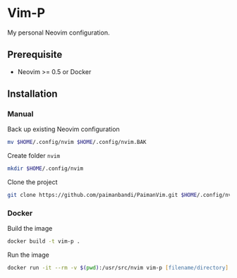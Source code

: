 # Vim-P

My personal Neovim configuration.

## Prerequisite

- Neovim >= 0.5 or Docker

## Installation

### Manual

Back up existing Neovim configuration

```zsh
mv $HOME/.config/nvim $HOME/.config/nvim.BAK
```

Create folder `nvim`

```zsh
mkdir $HOME/.config/nvim
```

Clone the project

```zsh
git clone https://github.com/paimanbandi/PaimanVim.git $HOME/.config/nvim
```

### Docker

Build the image

```zsh
docker build -t vim-p .
```

Run the image

```zsh
docker run -it --rm -v $(pwd):/usr/src/nvim vim-p [filename/directory]
```
